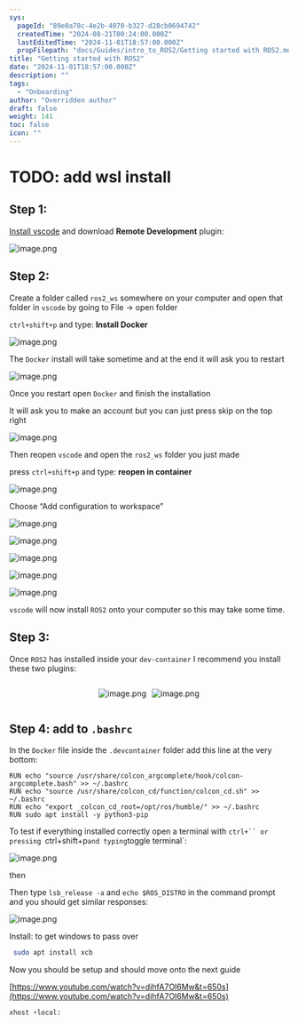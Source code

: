 ```yaml
---
sys:
  pageId: "89e0a78c-4e2b-4070-b327-d28cb0694742"
  createdTime: "2024-08-21T00:24:00.000Z"
  lastEditedTime: "2024-11-01T18:57:00.000Z"
  propFilepath: "docs/Guides/intro_to_ROS2/Getting started with ROS2.md"
title: "Getting started with ROS2"
date: "2024-11-01T18:57:00.000Z"
description: ""
tags:
  - "Onboarding"
author: "Overridden author"
draft: false
weight: 141
toc: false
icon: ""
---
```


# TODO: add wsl install

## Step 1:

[Install vscode](https://code.visualstudio.com/download) and download **Remote Development** plugin:

![image.png](https://prod-files-secure.s3.us-west-2.amazonaws.com/d518164a-d88e-44d1-a4ee-3adb3bd8bce0/efb52993-1881-4a40-b95e-6f020334f022/image.png?X-Amz-Algorithm=AWS4-HMAC-SHA256&X-Amz-Content-Sha256=UNSIGNED-PAYLOAD&X-Amz-Credential=ASIAZI2LB466XCQFZORV%2F20250218%2Fus-west-2%2Fs3%2Faws4_request&X-Amz-Date=20250218T090821Z&X-Amz-Expires=3600&X-Amz-Security-Token=IQoJb3JpZ2luX2VjEGAaCXVzLXdlc3QtMiJHMEUCIQCf3JNl%2BS1U46S00yxYJU88KmSrqLkS4AxYZMetF4K42QIgMaMBm9M1ZkmNANfRcQGCwxCXNHl%2BSwowxXS6ANugQj4qiAQIif%2F%2F%2F%2F%2F%2F%2F%2F%2F%2FARAAGgw2Mzc0MjMxODM4MDUiDBxlQ14tHTZeFyCvJCrcA%2FgJ2pgQSV1pW66WyWhyfrYD%2FHNValVGI87kKUjgdzO5w%2FUp9pVbqsofDudOef4ocixZvDKX6ntg4%2FMXRamxtKKyYrxpjbC8XdlNPOXvwLpwYZGqNcQV%2B5a0U%2FRLiSgFI9yzU3LGikBnKvtGFEI3EEMAr5w69RI3UU3k1d0bWsPPyae1D4i60AHaOODycl4ZGpmYGPx62vjyaKBzPli8hbYgtjGgPE7ZmXRMPn9FOOWldgmM5NubssWCqYrsAViVt8PbtOW7p9lyuqd6LyLGVFG6KKY%2FZYKrNxcG16EXEX%2BCDcSx%2BRZVf9NRl7WKitOd471Z2mgAIAER%2Bil%2BaRcN2%2FkQ%2FxnTihAARkDbklgAzcu9MaeUEy%2BbU65LBhriZONSR%2FUltEHbZl6Sm%2F7kjCerFKfDrfhUyzxlEi%2BJjv%2FJ1xYvCIgaYeWQvPHpxdrf6UI7%2FRWOwirORUf%2BlfFCtMadqQQSEupYZNcvq%2FL%2F37zAjCOEmIEf%2FsuDPUy8QmT2PS3qeshUwwJA91yf9GBr8w%2BFwWvwjvdQsy24RE7L0gGi1s8cSonHeOvM5CbER4GzXiox2IcL1xat4iLVnb%2B4%2BojyZlKf1NHPyu39LAxGRs3IKFjNbf1cdzJluzgZeRv2ML%2F%2B0L0GOqUB4sCpwdKZanra%2BncLCqKjPMi1rGsdGK6%2FZhk8%2FW5olEltJdS9l%2FlJkW7NKp3mGoMvJEuGPaiMrUIyVbUaRfV9CzTuShaIFHgdpYjLtRHtVvghmy1CB3za1BOub%2FyV%2Bk0l7a6GWMLr9iWayXbRJbb6LgKBariO3C6ODV6eOBsmCzlNIMJhdf1AmZBdYKbt5%2BhBJVJ0nE%2FFGsuvoE8q4L82DSncQ1jo&X-Amz-Signature=a060877b0e2d2132425e9faedb87551f929a4ecafd62cb0618c309e526c0c827&X-Amz-SignedHeaders=host&x-id=GetObject)

## Step 2:

Create a folder called `ros2_ws` somewhere on your computer and open that folder in `vscode` by going to File → open folder 

`ctrl+shift+p` and type: **Install Docker**

![image.png](https://prod-files-secure.s3.us-west-2.amazonaws.com/d518164a-d88e-44d1-a4ee-3adb3bd8bce0/2269dc0e-1cd5-47ff-bceb-c04ad9b2eab0/image.png?X-Amz-Algorithm=AWS4-HMAC-SHA256&X-Amz-Content-Sha256=UNSIGNED-PAYLOAD&X-Amz-Credential=ASIAZI2LB466XCQFZORV%2F20250218%2Fus-west-2%2Fs3%2Faws4_request&X-Amz-Date=20250218T090821Z&X-Amz-Expires=3600&X-Amz-Security-Token=IQoJb3JpZ2luX2VjEGAaCXVzLXdlc3QtMiJHMEUCIQCf3JNl%2BS1U46S00yxYJU88KmSrqLkS4AxYZMetF4K42QIgMaMBm9M1ZkmNANfRcQGCwxCXNHl%2BSwowxXS6ANugQj4qiAQIif%2F%2F%2F%2F%2F%2F%2F%2F%2F%2FARAAGgw2Mzc0MjMxODM4MDUiDBxlQ14tHTZeFyCvJCrcA%2FgJ2pgQSV1pW66WyWhyfrYD%2FHNValVGI87kKUjgdzO5w%2FUp9pVbqsofDudOef4ocixZvDKX6ntg4%2FMXRamxtKKyYrxpjbC8XdlNPOXvwLpwYZGqNcQV%2B5a0U%2FRLiSgFI9yzU3LGikBnKvtGFEI3EEMAr5w69RI3UU3k1d0bWsPPyae1D4i60AHaOODycl4ZGpmYGPx62vjyaKBzPli8hbYgtjGgPE7ZmXRMPn9FOOWldgmM5NubssWCqYrsAViVt8PbtOW7p9lyuqd6LyLGVFG6KKY%2FZYKrNxcG16EXEX%2BCDcSx%2BRZVf9NRl7WKitOd471Z2mgAIAER%2Bil%2BaRcN2%2FkQ%2FxnTihAARkDbklgAzcu9MaeUEy%2BbU65LBhriZONSR%2FUltEHbZl6Sm%2F7kjCerFKfDrfhUyzxlEi%2BJjv%2FJ1xYvCIgaYeWQvPHpxdrf6UI7%2FRWOwirORUf%2BlfFCtMadqQQSEupYZNcvq%2FL%2F37zAjCOEmIEf%2FsuDPUy8QmT2PS3qeshUwwJA91yf9GBr8w%2BFwWvwjvdQsy24RE7L0gGi1s8cSonHeOvM5CbER4GzXiox2IcL1xat4iLVnb%2B4%2BojyZlKf1NHPyu39LAxGRs3IKFjNbf1cdzJluzgZeRv2ML%2F%2B0L0GOqUB4sCpwdKZanra%2BncLCqKjPMi1rGsdGK6%2FZhk8%2FW5olEltJdS9l%2FlJkW7NKp3mGoMvJEuGPaiMrUIyVbUaRfV9CzTuShaIFHgdpYjLtRHtVvghmy1CB3za1BOub%2FyV%2Bk0l7a6GWMLr9iWayXbRJbb6LgKBariO3C6ODV6eOBsmCzlNIMJhdf1AmZBdYKbt5%2BhBJVJ0nE%2FFGsuvoE8q4L82DSncQ1jo&X-Amz-Signature=de1529d8f97cef2269e788d503bf03af8a0ead268e84d518fa06836e5836059e&X-Amz-SignedHeaders=host&x-id=GetObject)

The `Docker` install will take sometime and at the end it will ask you to restart

![image.png](https://prod-files-secure.s3.us-west-2.amazonaws.com/d518164a-d88e-44d1-a4ee-3adb3bd8bce0/ed233f78-be33-4b1f-b89c-9c346c0e961e/image.png?X-Amz-Algorithm=AWS4-HMAC-SHA256&X-Amz-Content-Sha256=UNSIGNED-PAYLOAD&X-Amz-Credential=ASIAZI2LB466XCQFZORV%2F20250218%2Fus-west-2%2Fs3%2Faws4_request&X-Amz-Date=20250218T090821Z&X-Amz-Expires=3600&X-Amz-Security-Token=IQoJb3JpZ2luX2VjEGAaCXVzLXdlc3QtMiJHMEUCIQCf3JNl%2BS1U46S00yxYJU88KmSrqLkS4AxYZMetF4K42QIgMaMBm9M1ZkmNANfRcQGCwxCXNHl%2BSwowxXS6ANugQj4qiAQIif%2F%2F%2F%2F%2F%2F%2F%2F%2F%2FARAAGgw2Mzc0MjMxODM4MDUiDBxlQ14tHTZeFyCvJCrcA%2FgJ2pgQSV1pW66WyWhyfrYD%2FHNValVGI87kKUjgdzO5w%2FUp9pVbqsofDudOef4ocixZvDKX6ntg4%2FMXRamxtKKyYrxpjbC8XdlNPOXvwLpwYZGqNcQV%2B5a0U%2FRLiSgFI9yzU3LGikBnKvtGFEI3EEMAr5w69RI3UU3k1d0bWsPPyae1D4i60AHaOODycl4ZGpmYGPx62vjyaKBzPli8hbYgtjGgPE7ZmXRMPn9FOOWldgmM5NubssWCqYrsAViVt8PbtOW7p9lyuqd6LyLGVFG6KKY%2FZYKrNxcG16EXEX%2BCDcSx%2BRZVf9NRl7WKitOd471Z2mgAIAER%2Bil%2BaRcN2%2FkQ%2FxnTihAARkDbklgAzcu9MaeUEy%2BbU65LBhriZONSR%2FUltEHbZl6Sm%2F7kjCerFKfDrfhUyzxlEi%2BJjv%2FJ1xYvCIgaYeWQvPHpxdrf6UI7%2FRWOwirORUf%2BlfFCtMadqQQSEupYZNcvq%2FL%2F37zAjCOEmIEf%2FsuDPUy8QmT2PS3qeshUwwJA91yf9GBr8w%2BFwWvwjvdQsy24RE7L0gGi1s8cSonHeOvM5CbER4GzXiox2IcL1xat4iLVnb%2B4%2BojyZlKf1NHPyu39LAxGRs3IKFjNbf1cdzJluzgZeRv2ML%2F%2B0L0GOqUB4sCpwdKZanra%2BncLCqKjPMi1rGsdGK6%2FZhk8%2FW5olEltJdS9l%2FlJkW7NKp3mGoMvJEuGPaiMrUIyVbUaRfV9CzTuShaIFHgdpYjLtRHtVvghmy1CB3za1BOub%2FyV%2Bk0l7a6GWMLr9iWayXbRJbb6LgKBariO3C6ODV6eOBsmCzlNIMJhdf1AmZBdYKbt5%2BhBJVJ0nE%2FFGsuvoE8q4L82DSncQ1jo&X-Amz-Signature=b7adb60c8c3759b63a7016a63d1eac4d26994487ad5ec6b0c6b2258c7d7d0d4c&X-Amz-SignedHeaders=host&x-id=GetObject)

Once you restart open `Docker` and finish the installation

It will ask you to make an account but you can just press skip on the top right

![image.png](https://prod-files-secure.s3.us-west-2.amazonaws.com/d518164a-d88e-44d1-a4ee-3adb3bd8bce0/21010ad9-1659-4fd9-9f59-9932a09b2a3d/image.png?X-Amz-Algorithm=AWS4-HMAC-SHA256&X-Amz-Content-Sha256=UNSIGNED-PAYLOAD&X-Amz-Credential=ASIAZI2LB466XCQFZORV%2F20250218%2Fus-west-2%2Fs3%2Faws4_request&X-Amz-Date=20250218T090821Z&X-Amz-Expires=3600&X-Amz-Security-Token=IQoJb3JpZ2luX2VjEGAaCXVzLXdlc3QtMiJHMEUCIQCf3JNl%2BS1U46S00yxYJU88KmSrqLkS4AxYZMetF4K42QIgMaMBm9M1ZkmNANfRcQGCwxCXNHl%2BSwowxXS6ANugQj4qiAQIif%2F%2F%2F%2F%2F%2F%2F%2F%2F%2FARAAGgw2Mzc0MjMxODM4MDUiDBxlQ14tHTZeFyCvJCrcA%2FgJ2pgQSV1pW66WyWhyfrYD%2FHNValVGI87kKUjgdzO5w%2FUp9pVbqsofDudOef4ocixZvDKX6ntg4%2FMXRamxtKKyYrxpjbC8XdlNPOXvwLpwYZGqNcQV%2B5a0U%2FRLiSgFI9yzU3LGikBnKvtGFEI3EEMAr5w69RI3UU3k1d0bWsPPyae1D4i60AHaOODycl4ZGpmYGPx62vjyaKBzPli8hbYgtjGgPE7ZmXRMPn9FOOWldgmM5NubssWCqYrsAViVt8PbtOW7p9lyuqd6LyLGVFG6KKY%2FZYKrNxcG16EXEX%2BCDcSx%2BRZVf9NRl7WKitOd471Z2mgAIAER%2Bil%2BaRcN2%2FkQ%2FxnTihAARkDbklgAzcu9MaeUEy%2BbU65LBhriZONSR%2FUltEHbZl6Sm%2F7kjCerFKfDrfhUyzxlEi%2BJjv%2FJ1xYvCIgaYeWQvPHpxdrf6UI7%2FRWOwirORUf%2BlfFCtMadqQQSEupYZNcvq%2FL%2F37zAjCOEmIEf%2FsuDPUy8QmT2PS3qeshUwwJA91yf9GBr8w%2BFwWvwjvdQsy24RE7L0gGi1s8cSonHeOvM5CbER4GzXiox2IcL1xat4iLVnb%2B4%2BojyZlKf1NHPyu39LAxGRs3IKFjNbf1cdzJluzgZeRv2ML%2F%2B0L0GOqUB4sCpwdKZanra%2BncLCqKjPMi1rGsdGK6%2FZhk8%2FW5olEltJdS9l%2FlJkW7NKp3mGoMvJEuGPaiMrUIyVbUaRfV9CzTuShaIFHgdpYjLtRHtVvghmy1CB3za1BOub%2FyV%2Bk0l7a6GWMLr9iWayXbRJbb6LgKBariO3C6ODV6eOBsmCzlNIMJhdf1AmZBdYKbt5%2BhBJVJ0nE%2FFGsuvoE8q4L82DSncQ1jo&X-Amz-Signature=c8520d7f3e3cfec214c748ac230ab4e2828adfd3d0f1a5eb55cdda7c03a48532&X-Amz-SignedHeaders=host&x-id=GetObject)

Then reopen `vscode` and open the `ros2_ws` folder you just made

press `ctrl+shift+p` and type: **reopen in container**

![image.png](https://prod-files-secure.s3.us-west-2.amazonaws.com/d518164a-d88e-44d1-a4ee-3adb3bd8bce0/4e93b8c2-41ad-488c-8095-c74205196118/image.png?X-Amz-Algorithm=AWS4-HMAC-SHA256&X-Amz-Content-Sha256=UNSIGNED-PAYLOAD&X-Amz-Credential=ASIAZI2LB466XCQFZORV%2F20250218%2Fus-west-2%2Fs3%2Faws4_request&X-Amz-Date=20250218T090821Z&X-Amz-Expires=3600&X-Amz-Security-Token=IQoJb3JpZ2luX2VjEGAaCXVzLXdlc3QtMiJHMEUCIQCf3JNl%2BS1U46S00yxYJU88KmSrqLkS4AxYZMetF4K42QIgMaMBm9M1ZkmNANfRcQGCwxCXNHl%2BSwowxXS6ANugQj4qiAQIif%2F%2F%2F%2F%2F%2F%2F%2F%2F%2FARAAGgw2Mzc0MjMxODM4MDUiDBxlQ14tHTZeFyCvJCrcA%2FgJ2pgQSV1pW66WyWhyfrYD%2FHNValVGI87kKUjgdzO5w%2FUp9pVbqsofDudOef4ocixZvDKX6ntg4%2FMXRamxtKKyYrxpjbC8XdlNPOXvwLpwYZGqNcQV%2B5a0U%2FRLiSgFI9yzU3LGikBnKvtGFEI3EEMAr5w69RI3UU3k1d0bWsPPyae1D4i60AHaOODycl4ZGpmYGPx62vjyaKBzPli8hbYgtjGgPE7ZmXRMPn9FOOWldgmM5NubssWCqYrsAViVt8PbtOW7p9lyuqd6LyLGVFG6KKY%2FZYKrNxcG16EXEX%2BCDcSx%2BRZVf9NRl7WKitOd471Z2mgAIAER%2Bil%2BaRcN2%2FkQ%2FxnTihAARkDbklgAzcu9MaeUEy%2BbU65LBhriZONSR%2FUltEHbZl6Sm%2F7kjCerFKfDrfhUyzxlEi%2BJjv%2FJ1xYvCIgaYeWQvPHpxdrf6UI7%2FRWOwirORUf%2BlfFCtMadqQQSEupYZNcvq%2FL%2F37zAjCOEmIEf%2FsuDPUy8QmT2PS3qeshUwwJA91yf9GBr8w%2BFwWvwjvdQsy24RE7L0gGi1s8cSonHeOvM5CbER4GzXiox2IcL1xat4iLVnb%2B4%2BojyZlKf1NHPyu39LAxGRs3IKFjNbf1cdzJluzgZeRv2ML%2F%2B0L0GOqUB4sCpwdKZanra%2BncLCqKjPMi1rGsdGK6%2FZhk8%2FW5olEltJdS9l%2FlJkW7NKp3mGoMvJEuGPaiMrUIyVbUaRfV9CzTuShaIFHgdpYjLtRHtVvghmy1CB3za1BOub%2FyV%2Bk0l7a6GWMLr9iWayXbRJbb6LgKBariO3C6ODV6eOBsmCzlNIMJhdf1AmZBdYKbt5%2BhBJVJ0nE%2FFGsuvoE8q4L82DSncQ1jo&X-Amz-Signature=5b8cb944f16051c75e48813bcfb45ec1796741c0e5482571ac4b10e6add74042&X-Amz-SignedHeaders=host&x-id=GetObject)

Choose “Add configuration to workspace”

![image.png](https://prod-files-secure.s3.us-west-2.amazonaws.com/d518164a-d88e-44d1-a4ee-3adb3bd8bce0/9560b282-5060-4989-ba37-97e7b2c22476/image.png?X-Amz-Algorithm=AWS4-HMAC-SHA256&X-Amz-Content-Sha256=UNSIGNED-PAYLOAD&X-Amz-Credential=ASIAZI2LB466XCQFZORV%2F20250218%2Fus-west-2%2Fs3%2Faws4_request&X-Amz-Date=20250218T090821Z&X-Amz-Expires=3600&X-Amz-Security-Token=IQoJb3JpZ2luX2VjEGAaCXVzLXdlc3QtMiJHMEUCIQCf3JNl%2BS1U46S00yxYJU88KmSrqLkS4AxYZMetF4K42QIgMaMBm9M1ZkmNANfRcQGCwxCXNHl%2BSwowxXS6ANugQj4qiAQIif%2F%2F%2F%2F%2F%2F%2F%2F%2F%2FARAAGgw2Mzc0MjMxODM4MDUiDBxlQ14tHTZeFyCvJCrcA%2FgJ2pgQSV1pW66WyWhyfrYD%2FHNValVGI87kKUjgdzO5w%2FUp9pVbqsofDudOef4ocixZvDKX6ntg4%2FMXRamxtKKyYrxpjbC8XdlNPOXvwLpwYZGqNcQV%2B5a0U%2FRLiSgFI9yzU3LGikBnKvtGFEI3EEMAr5w69RI3UU3k1d0bWsPPyae1D4i60AHaOODycl4ZGpmYGPx62vjyaKBzPli8hbYgtjGgPE7ZmXRMPn9FOOWldgmM5NubssWCqYrsAViVt8PbtOW7p9lyuqd6LyLGVFG6KKY%2FZYKrNxcG16EXEX%2BCDcSx%2BRZVf9NRl7WKitOd471Z2mgAIAER%2Bil%2BaRcN2%2FkQ%2FxnTihAARkDbklgAzcu9MaeUEy%2BbU65LBhriZONSR%2FUltEHbZl6Sm%2F7kjCerFKfDrfhUyzxlEi%2BJjv%2FJ1xYvCIgaYeWQvPHpxdrf6UI7%2FRWOwirORUf%2BlfFCtMadqQQSEupYZNcvq%2FL%2F37zAjCOEmIEf%2FsuDPUy8QmT2PS3qeshUwwJA91yf9GBr8w%2BFwWvwjvdQsy24RE7L0gGi1s8cSonHeOvM5CbER4GzXiox2IcL1xat4iLVnb%2B4%2BojyZlKf1NHPyu39LAxGRs3IKFjNbf1cdzJluzgZeRv2ML%2F%2B0L0GOqUB4sCpwdKZanra%2BncLCqKjPMi1rGsdGK6%2FZhk8%2FW5olEltJdS9l%2FlJkW7NKp3mGoMvJEuGPaiMrUIyVbUaRfV9CzTuShaIFHgdpYjLtRHtVvghmy1CB3za1BOub%2FyV%2Bk0l7a6GWMLr9iWayXbRJbb6LgKBariO3C6ODV6eOBsmCzlNIMJhdf1AmZBdYKbt5%2BhBJVJ0nE%2FFGsuvoE8q4L82DSncQ1jo&X-Amz-Signature=787ad3e29feeabf245e60dfb34a3949c056b74de7f3cb66ed035ec38a4654e04&X-Amz-SignedHeaders=host&x-id=GetObject)

![image.png](https://prod-files-secure.s3.us-west-2.amazonaws.com/d518164a-d88e-44d1-a4ee-3adb3bd8bce0/2ee63f81-886b-48e8-a553-dc6e5eac99e4/image.png?X-Amz-Algorithm=AWS4-HMAC-SHA256&X-Amz-Content-Sha256=UNSIGNED-PAYLOAD&X-Amz-Credential=ASIAZI2LB466XCQFZORV%2F20250218%2Fus-west-2%2Fs3%2Faws4_request&X-Amz-Date=20250218T090821Z&X-Amz-Expires=3600&X-Amz-Security-Token=IQoJb3JpZ2luX2VjEGAaCXVzLXdlc3QtMiJHMEUCIQCf3JNl%2BS1U46S00yxYJU88KmSrqLkS4AxYZMetF4K42QIgMaMBm9M1ZkmNANfRcQGCwxCXNHl%2BSwowxXS6ANugQj4qiAQIif%2F%2F%2F%2F%2F%2F%2F%2F%2F%2FARAAGgw2Mzc0MjMxODM4MDUiDBxlQ14tHTZeFyCvJCrcA%2FgJ2pgQSV1pW66WyWhyfrYD%2FHNValVGI87kKUjgdzO5w%2FUp9pVbqsofDudOef4ocixZvDKX6ntg4%2FMXRamxtKKyYrxpjbC8XdlNPOXvwLpwYZGqNcQV%2B5a0U%2FRLiSgFI9yzU3LGikBnKvtGFEI3EEMAr5w69RI3UU3k1d0bWsPPyae1D4i60AHaOODycl4ZGpmYGPx62vjyaKBzPli8hbYgtjGgPE7ZmXRMPn9FOOWldgmM5NubssWCqYrsAViVt8PbtOW7p9lyuqd6LyLGVFG6KKY%2FZYKrNxcG16EXEX%2BCDcSx%2BRZVf9NRl7WKitOd471Z2mgAIAER%2Bil%2BaRcN2%2FkQ%2FxnTihAARkDbklgAzcu9MaeUEy%2BbU65LBhriZONSR%2FUltEHbZl6Sm%2F7kjCerFKfDrfhUyzxlEi%2BJjv%2FJ1xYvCIgaYeWQvPHpxdrf6UI7%2FRWOwirORUf%2BlfFCtMadqQQSEupYZNcvq%2FL%2F37zAjCOEmIEf%2FsuDPUy8QmT2PS3qeshUwwJA91yf9GBr8w%2BFwWvwjvdQsy24RE7L0gGi1s8cSonHeOvM5CbER4GzXiox2IcL1xat4iLVnb%2B4%2BojyZlKf1NHPyu39LAxGRs3IKFjNbf1cdzJluzgZeRv2ML%2F%2B0L0GOqUB4sCpwdKZanra%2BncLCqKjPMi1rGsdGK6%2FZhk8%2FW5olEltJdS9l%2FlJkW7NKp3mGoMvJEuGPaiMrUIyVbUaRfV9CzTuShaIFHgdpYjLtRHtVvghmy1CB3za1BOub%2FyV%2Bk0l7a6GWMLr9iWayXbRJbb6LgKBariO3C6ODV6eOBsmCzlNIMJhdf1AmZBdYKbt5%2BhBJVJ0nE%2FFGsuvoE8q4L82DSncQ1jo&X-Amz-Signature=aba547ec5af31f9bbc2518bd0b8df0a1f31eea485a07fc1463936479c1ff9929&X-Amz-SignedHeaders=host&x-id=GetObject)

![image.png](https://prod-files-secure.s3.us-west-2.amazonaws.com/d518164a-d88e-44d1-a4ee-3adb3bd8bce0/ae1580b2-b048-407e-aed9-b584224a7a04/image.png?X-Amz-Algorithm=AWS4-HMAC-SHA256&X-Amz-Content-Sha256=UNSIGNED-PAYLOAD&X-Amz-Credential=ASIAZI2LB466XCQFZORV%2F20250218%2Fus-west-2%2Fs3%2Faws4_request&X-Amz-Date=20250218T090821Z&X-Amz-Expires=3600&X-Amz-Security-Token=IQoJb3JpZ2luX2VjEGAaCXVzLXdlc3QtMiJHMEUCIQCf3JNl%2BS1U46S00yxYJU88KmSrqLkS4AxYZMetF4K42QIgMaMBm9M1ZkmNANfRcQGCwxCXNHl%2BSwowxXS6ANugQj4qiAQIif%2F%2F%2F%2F%2F%2F%2F%2F%2F%2FARAAGgw2Mzc0MjMxODM4MDUiDBxlQ14tHTZeFyCvJCrcA%2FgJ2pgQSV1pW66WyWhyfrYD%2FHNValVGI87kKUjgdzO5w%2FUp9pVbqsofDudOef4ocixZvDKX6ntg4%2FMXRamxtKKyYrxpjbC8XdlNPOXvwLpwYZGqNcQV%2B5a0U%2FRLiSgFI9yzU3LGikBnKvtGFEI3EEMAr5w69RI3UU3k1d0bWsPPyae1D4i60AHaOODycl4ZGpmYGPx62vjyaKBzPli8hbYgtjGgPE7ZmXRMPn9FOOWldgmM5NubssWCqYrsAViVt8PbtOW7p9lyuqd6LyLGVFG6KKY%2FZYKrNxcG16EXEX%2BCDcSx%2BRZVf9NRl7WKitOd471Z2mgAIAER%2Bil%2BaRcN2%2FkQ%2FxnTihAARkDbklgAzcu9MaeUEy%2BbU65LBhriZONSR%2FUltEHbZl6Sm%2F7kjCerFKfDrfhUyzxlEi%2BJjv%2FJ1xYvCIgaYeWQvPHpxdrf6UI7%2FRWOwirORUf%2BlfFCtMadqQQSEupYZNcvq%2FL%2F37zAjCOEmIEf%2FsuDPUy8QmT2PS3qeshUwwJA91yf9GBr8w%2BFwWvwjvdQsy24RE7L0gGi1s8cSonHeOvM5CbER4GzXiox2IcL1xat4iLVnb%2B4%2BojyZlKf1NHPyu39LAxGRs3IKFjNbf1cdzJluzgZeRv2ML%2F%2B0L0GOqUB4sCpwdKZanra%2BncLCqKjPMi1rGsdGK6%2FZhk8%2FW5olEltJdS9l%2FlJkW7NKp3mGoMvJEuGPaiMrUIyVbUaRfV9CzTuShaIFHgdpYjLtRHtVvghmy1CB3za1BOub%2FyV%2Bk0l7a6GWMLr9iWayXbRJbb6LgKBariO3C6ODV6eOBsmCzlNIMJhdf1AmZBdYKbt5%2BhBJVJ0nE%2FFGsuvoE8q4L82DSncQ1jo&X-Amz-Signature=6e92a0e4ba4173ccd411da60c8ebb98a8d13fe6cc7d0743933b5d900a1c2e7fc&X-Amz-SignedHeaders=host&x-id=GetObject)

![image.png](https://prod-files-secure.s3.us-west-2.amazonaws.com/d518164a-d88e-44d1-a4ee-3adb3bd8bce0/53255b28-f75e-430f-b9e3-c0ac8577e42b/image.png?X-Amz-Algorithm=AWS4-HMAC-SHA256&X-Amz-Content-Sha256=UNSIGNED-PAYLOAD&X-Amz-Credential=ASIAZI2LB466XCQFZORV%2F20250218%2Fus-west-2%2Fs3%2Faws4_request&X-Amz-Date=20250218T090821Z&X-Amz-Expires=3600&X-Amz-Security-Token=IQoJb3JpZ2luX2VjEGAaCXVzLXdlc3QtMiJHMEUCIQCf3JNl%2BS1U46S00yxYJU88KmSrqLkS4AxYZMetF4K42QIgMaMBm9M1ZkmNANfRcQGCwxCXNHl%2BSwowxXS6ANugQj4qiAQIif%2F%2F%2F%2F%2F%2F%2F%2F%2F%2FARAAGgw2Mzc0MjMxODM4MDUiDBxlQ14tHTZeFyCvJCrcA%2FgJ2pgQSV1pW66WyWhyfrYD%2FHNValVGI87kKUjgdzO5w%2FUp9pVbqsofDudOef4ocixZvDKX6ntg4%2FMXRamxtKKyYrxpjbC8XdlNPOXvwLpwYZGqNcQV%2B5a0U%2FRLiSgFI9yzU3LGikBnKvtGFEI3EEMAr5w69RI3UU3k1d0bWsPPyae1D4i60AHaOODycl4ZGpmYGPx62vjyaKBzPli8hbYgtjGgPE7ZmXRMPn9FOOWldgmM5NubssWCqYrsAViVt8PbtOW7p9lyuqd6LyLGVFG6KKY%2FZYKrNxcG16EXEX%2BCDcSx%2BRZVf9NRl7WKitOd471Z2mgAIAER%2Bil%2BaRcN2%2FkQ%2FxnTihAARkDbklgAzcu9MaeUEy%2BbU65LBhriZONSR%2FUltEHbZl6Sm%2F7kjCerFKfDrfhUyzxlEi%2BJjv%2FJ1xYvCIgaYeWQvPHpxdrf6UI7%2FRWOwirORUf%2BlfFCtMadqQQSEupYZNcvq%2FL%2F37zAjCOEmIEf%2FsuDPUy8QmT2PS3qeshUwwJA91yf9GBr8w%2BFwWvwjvdQsy24RE7L0gGi1s8cSonHeOvM5CbER4GzXiox2IcL1xat4iLVnb%2B4%2BojyZlKf1NHPyu39LAxGRs3IKFjNbf1cdzJluzgZeRv2ML%2F%2B0L0GOqUB4sCpwdKZanra%2BncLCqKjPMi1rGsdGK6%2FZhk8%2FW5olEltJdS9l%2FlJkW7NKp3mGoMvJEuGPaiMrUIyVbUaRfV9CzTuShaIFHgdpYjLtRHtVvghmy1CB3za1BOub%2FyV%2Bk0l7a6GWMLr9iWayXbRJbb6LgKBariO3C6ODV6eOBsmCzlNIMJhdf1AmZBdYKbt5%2BhBJVJ0nE%2FFGsuvoE8q4L82DSncQ1jo&X-Amz-Signature=db9d730f0d266765759962db06c5e438162e90f0a405330ec81ca4acce9e3c04&X-Amz-SignedHeaders=host&x-id=GetObject)

![image.png](https://prod-files-secure.s3.us-west-2.amazonaws.com/d518164a-d88e-44d1-a4ee-3adb3bd8bce0/7c562767-5af9-4ffb-97d1-327bcdf4ee00/image.png?X-Amz-Algorithm=AWS4-HMAC-SHA256&X-Amz-Content-Sha256=UNSIGNED-PAYLOAD&X-Amz-Credential=ASIAZI2LB466XCQFZORV%2F20250218%2Fus-west-2%2Fs3%2Faws4_request&X-Amz-Date=20250218T090821Z&X-Amz-Expires=3600&X-Amz-Security-Token=IQoJb3JpZ2luX2VjEGAaCXVzLXdlc3QtMiJHMEUCIQCf3JNl%2BS1U46S00yxYJU88KmSrqLkS4AxYZMetF4K42QIgMaMBm9M1ZkmNANfRcQGCwxCXNHl%2BSwowxXS6ANugQj4qiAQIif%2F%2F%2F%2F%2F%2F%2F%2F%2F%2FARAAGgw2Mzc0MjMxODM4MDUiDBxlQ14tHTZeFyCvJCrcA%2FgJ2pgQSV1pW66WyWhyfrYD%2FHNValVGI87kKUjgdzO5w%2FUp9pVbqsofDudOef4ocixZvDKX6ntg4%2FMXRamxtKKyYrxpjbC8XdlNPOXvwLpwYZGqNcQV%2B5a0U%2FRLiSgFI9yzU3LGikBnKvtGFEI3EEMAr5w69RI3UU3k1d0bWsPPyae1D4i60AHaOODycl4ZGpmYGPx62vjyaKBzPli8hbYgtjGgPE7ZmXRMPn9FOOWldgmM5NubssWCqYrsAViVt8PbtOW7p9lyuqd6LyLGVFG6KKY%2FZYKrNxcG16EXEX%2BCDcSx%2BRZVf9NRl7WKitOd471Z2mgAIAER%2Bil%2BaRcN2%2FkQ%2FxnTihAARkDbklgAzcu9MaeUEy%2BbU65LBhriZONSR%2FUltEHbZl6Sm%2F7kjCerFKfDrfhUyzxlEi%2BJjv%2FJ1xYvCIgaYeWQvPHpxdrf6UI7%2FRWOwirORUf%2BlfFCtMadqQQSEupYZNcvq%2FL%2F37zAjCOEmIEf%2FsuDPUy8QmT2PS3qeshUwwJA91yf9GBr8w%2BFwWvwjvdQsy24RE7L0gGi1s8cSonHeOvM5CbER4GzXiox2IcL1xat4iLVnb%2B4%2BojyZlKf1NHPyu39LAxGRs3IKFjNbf1cdzJluzgZeRv2ML%2F%2B0L0GOqUB4sCpwdKZanra%2BncLCqKjPMi1rGsdGK6%2FZhk8%2FW5olEltJdS9l%2FlJkW7NKp3mGoMvJEuGPaiMrUIyVbUaRfV9CzTuShaIFHgdpYjLtRHtVvghmy1CB3za1BOub%2FyV%2Bk0l7a6GWMLr9iWayXbRJbb6LgKBariO3C6ODV6eOBsmCzlNIMJhdf1AmZBdYKbt5%2BhBJVJ0nE%2FFGsuvoE8q4L82DSncQ1jo&X-Amz-Signature=4cfbb7560237d3244bfcba320490ba4d28ddac3e98e4df62bdfcabf2754ef7a4&X-Amz-SignedHeaders=host&x-id=GetObject)

`vscode` will now install `ROS2` onto your computer so this may take some time.

## Step 3:

Once `ROS2` has installed inside your `dev-container` I recommend you install these two plugins:

<div style="display: flex;flex-direction: row; column-gap:10px; max-width: 630px;justify-content: center;">
<div>

![image.png](https://prod-files-secure.s3.us-west-2.amazonaws.com/d518164a-d88e-44d1-a4ee-3adb3bd8bce0/3fc3d550-5a54-4ba1-ba6b-faa01cdb7369/image.png?X-Amz-Algorithm=AWS4-HMAC-SHA256&X-Amz-Content-Sha256=UNSIGNED-PAYLOAD&X-Amz-Credential=ASIAZI2LB466WS7ZMWUG%2F20250218%2Fus-west-2%2Fs3%2Faws4_request&X-Amz-Date=20250218T090822Z&X-Amz-Expires=3600&X-Amz-Security-Token=IQoJb3JpZ2luX2VjEGAaCXVzLXdlc3QtMiJHMEUCIAOpHNbKk7OpHJX3iYb6UrvzrHFrCb6z1gRA%2BYzpLzIPAiEApK2YqEArFAEiieL0PH3Yj8LXUiOOvYmB4pxKF%2Bw2JJAqiAQIif%2F%2F%2F%2F%2F%2F%2F%2F%2F%2FARAAGgw2Mzc0MjMxODM4MDUiDHFaW%2B0ngFFoASWUoircA8AkK0Ecv5ybV3y36iivNLtoXnAXTTt4AKiZLdHs32iHNIpg2TG%2FOSQNqoxuRv4JS0ztcagrkqSYQkoxyh1F7eBC8NgvH%2BFNBQKDRN7Vlz7wJFOZ%2B4rhl%2B66KVoZIMCtgAnmPtS2K9GoX3zsWyCUJD7w3exRNmWXFdnIIWydqfv5tcrE2Vij4VD%2Bdo%2FK6Sv4%2BzuDdurPpTr0NlHgSHCByyCF5Kst6IrDn3BqTW9eDsFLdHooMB%2FeO%2BJYc2fNY66rMBBdDNucgpo8wAcmCcc2Jo9MyUZl%2BUwZs1ugSv3Tz3t6uud%2B96po3haAiLhgxxCsmWCns%2B4pz1Kg7iKl1Wu98DDzlZ5kWdm8%2BWFLc6W1ZhcQWlHtQZT0hbrTpIhVOX5h6zyaEkokL45prP3l9xgaMWXxE17dNlywLs%2FAXePM1WejSeH%2FmZqFoXrCUD9V%2Byu2OkSuz0UG3jfRFvQh1KvXTpWXg892hFE0yrjAhrZW95%2FRpyIkhGNgyGWKhBb9jIEwFzPUB%2FP8wS3BPc9PpJ8kOPaMyS9hzZkFs4xI8x%2FbF5vSBlaSQNOcY0shtxr%2BEfB0gyqziNNH7X0byeTw6T4eTVOjCeX0GQg4M4bM2GXJkgbW7P1pAkrQwHiLe0NvMJj%2B0L0GOqUB%2Fw%2FFxp3C%2BMuRb9rZHmBGNJsjqvBZEow1LLJHBAoBsuIpzRk8ph%2FAW6EJ4ybqu%2FmbhZYnsmf6iwNJczm9%2Fus%2BFLNtmZsN7GX9YMx7gH1BzbbXp6DJd4Aa%2Fh1tisnhX7J%2BVA%2BxYHAWXWxG7Ifdrf20WFu4EWZNEQM%2FGYoL2VfvTU1LxngKwc1gQrWrto7ZrvJo44r4Ylh%2B88y0%2FXecKB2Bizl8enUx&X-Amz-Signature=20e93494a601016aa0ce3ed4d4641ab301ebf0107b1dc64ee0884a391e39a8dc&X-Amz-SignedHeaders=host&x-id=GetObject)

</div>
<div>

![image.png](https://prod-files-secure.s3.us-west-2.amazonaws.com/d518164a-d88e-44d1-a4ee-3adb3bd8bce0/d994cc66-13c2-4093-a5a3-f84cf4601a82/image.png?X-Amz-Algorithm=AWS4-HMAC-SHA256&X-Amz-Content-Sha256=UNSIGNED-PAYLOAD&X-Amz-Credential=ASIAZI2LB466V5ZC4YWR%2F20250218%2Fus-west-2%2Fs3%2Faws4_request&X-Amz-Date=20250218T090822Z&X-Amz-Expires=3600&X-Amz-Security-Token=IQoJb3JpZ2luX2VjEGAaCXVzLXdlc3QtMiJHMEUCIQDzFh5KZ84Wl%2B8RegmcHdWV9zMStRLNjOiW4brVX%2FhSTgIgYpGLd9bq%2BeOFvZoO6lg0guSaiqAEpGIIbn1CS9tK7%2B8qiAQIif%2F%2F%2F%2F%2F%2F%2F%2F%2F%2FARAAGgw2Mzc0MjMxODM4MDUiDMrNbxbBfwLCf4YAwSrcAxOc6yeHtGfQDVG58YyT%2BUGNB908DvsxQ81a4MppL1iQYFbUEQr4hhq8e9DwkvSCHO02Ixvp5gzTYsCZsgsd2H%2Foy0q%2BfwXGyH99uOOS552t8tXUc5H6se8vXQDDxN7Va6nvNKE%2B2xE5sf2LdG4Os2903av9jxq7C2VTdUTSZABmgzgo9OFbd6Ljnoq%2FU%2B8EIQ%2B%2BBmx8X7xRpehZVQ%2BZyee%2FXMCuDsJX1010rLaPnttYanujtAtIPKKPHfjn5zaLYiAgpr2lwuFhHE6o77A417iD8BOU1wEhfah4Ici%2BaPooQHfrCiHLsT2Spc7B3IEWzvSijJ1Z%2B5zGLAb1joLt3lr%2BKHWP2Smg%2FhLXCdVdGySNCzgoZjn7JJsBnU%2Bf4CTybGenvB%2FHpDFJcUNlRUEkSDIJ5UBbp3Lwdo0rd56wLDjgNqqma6zJqqVCZAEFmTEt59aLNXf92TNe8gCQdBfTMTiTsWfZSJK4Mc%2BF%2F8NUbAc2BUiUAW2IqbRHSWLPqlAsaB%2Fkx8jFmBDGldpTJN9QB5DeWrfcBtTk69aSgPl2mFw2zujmOFNwXyVdRE9YDLruMTHvbkhTyfe9wNHAs72wUkDQRgJ6U1RRLSOond519CJCqHzJwzA%2FlvW6Ih2pMPv%2B0L0GOqUBouolvbdpAJABoDAlZ8Brs6u9pdlf3FwgO9dpAZAOZr5JF1UoVpmuIc5SxKd9Htmeh1S5W8TvcaZruWrLmGEig2sYWkb%2Fh5VmO214bUjgy%2BRM4rIVyvA2kVv%2BgCVr3CrGH2huqEg%2BPc6%2FBg8tswGCcYK%2FFH1jGvus9Fzl8uza%2Br32GzxMYl3rMzEWwr%2FE1psxKSQx9oLClBUW16PdbdD2wvQBHSS3&X-Amz-Signature=afdc3415b9aad75ba2c8beea4fc2b41650df73d21ee0ac88b3deb5c6c523132f&X-Amz-SignedHeaders=host&x-id=GetObject)

</div>
</div>

## Step 4: add to `.bashrc`

In the `Docker` file inside the `.devcontainer` folder add this line at the very bottom: 

```docker
RUN echo "source /usr/share/colcon_argcomplete/hook/colcon-argcomplete.bash" >> ~/.bashrc
RUN echo "source /usr/share/colcon_cd/function/colcon_cd.sh" >> ~/.bashrc
RUN echo "export _colcon_cd_root=/opt/ros/humble/" >> ~/.bashrc
RUN sudo apt install -y python3-pip 
```

To test if everything installed correctly open a terminal with `ctrl+`` or pressing `ctrl+shift+p` and typing `toggle terminal`:

![image.png](https://prod-files-secure.s3.us-west-2.amazonaws.com/d518164a-d88e-44d1-a4ee-3adb3bd8bce0/6a4943d8-b04e-4c02-9a58-775f3384d1a5/image.png?X-Amz-Algorithm=AWS4-HMAC-SHA256&X-Amz-Content-Sha256=UNSIGNED-PAYLOAD&X-Amz-Credential=ASIAZI2LB466XCQFZORV%2F20250218%2Fus-west-2%2Fs3%2Faws4_request&X-Amz-Date=20250218T090821Z&X-Amz-Expires=3600&X-Amz-Security-Token=IQoJb3JpZ2luX2VjEGAaCXVzLXdlc3QtMiJHMEUCIQCf3JNl%2BS1U46S00yxYJU88KmSrqLkS4AxYZMetF4K42QIgMaMBm9M1ZkmNANfRcQGCwxCXNHl%2BSwowxXS6ANugQj4qiAQIif%2F%2F%2F%2F%2F%2F%2F%2F%2F%2FARAAGgw2Mzc0MjMxODM4MDUiDBxlQ14tHTZeFyCvJCrcA%2FgJ2pgQSV1pW66WyWhyfrYD%2FHNValVGI87kKUjgdzO5w%2FUp9pVbqsofDudOef4ocixZvDKX6ntg4%2FMXRamxtKKyYrxpjbC8XdlNPOXvwLpwYZGqNcQV%2B5a0U%2FRLiSgFI9yzU3LGikBnKvtGFEI3EEMAr5w69RI3UU3k1d0bWsPPyae1D4i60AHaOODycl4ZGpmYGPx62vjyaKBzPli8hbYgtjGgPE7ZmXRMPn9FOOWldgmM5NubssWCqYrsAViVt8PbtOW7p9lyuqd6LyLGVFG6KKY%2FZYKrNxcG16EXEX%2BCDcSx%2BRZVf9NRl7WKitOd471Z2mgAIAER%2Bil%2BaRcN2%2FkQ%2FxnTihAARkDbklgAzcu9MaeUEy%2BbU65LBhriZONSR%2FUltEHbZl6Sm%2F7kjCerFKfDrfhUyzxlEi%2BJjv%2FJ1xYvCIgaYeWQvPHpxdrf6UI7%2FRWOwirORUf%2BlfFCtMadqQQSEupYZNcvq%2FL%2F37zAjCOEmIEf%2FsuDPUy8QmT2PS3qeshUwwJA91yf9GBr8w%2BFwWvwjvdQsy24RE7L0gGi1s8cSonHeOvM5CbER4GzXiox2IcL1xat4iLVnb%2B4%2BojyZlKf1NHPyu39LAxGRs3IKFjNbf1cdzJluzgZeRv2ML%2F%2B0L0GOqUB4sCpwdKZanra%2BncLCqKjPMi1rGsdGK6%2FZhk8%2FW5olEltJdS9l%2FlJkW7NKp3mGoMvJEuGPaiMrUIyVbUaRfV9CzTuShaIFHgdpYjLtRHtVvghmy1CB3za1BOub%2FyV%2Bk0l7a6GWMLr9iWayXbRJbb6LgKBariO3C6ODV6eOBsmCzlNIMJhdf1AmZBdYKbt5%2BhBJVJ0nE%2FFGsuvoE8q4L82DSncQ1jo&X-Amz-Signature=4bb93e745c5af1a124b096ea6f1d2818c4ed69c8d4aa097ac36152a975d28b7b&X-Amz-SignedHeaders=host&x-id=GetObject)

then 

Then type `lsb_release -a` and `echo $ROS_DISTRO` in the command prompt and you should get similar responses:

![image.png](https://prod-files-secure.s3.us-west-2.amazonaws.com/d518164a-d88e-44d1-a4ee-3adb3bd8bce0/3e635dec-a805-4e85-8b9e-d000e5b71a4e/image.png?X-Amz-Algorithm=AWS4-HMAC-SHA256&X-Amz-Content-Sha256=UNSIGNED-PAYLOAD&X-Amz-Credential=ASIAZI2LB466XCQFZORV%2F20250218%2Fus-west-2%2Fs3%2Faws4_request&X-Amz-Date=20250218T090821Z&X-Amz-Expires=3600&X-Amz-Security-Token=IQoJb3JpZ2luX2VjEGAaCXVzLXdlc3QtMiJHMEUCIQCf3JNl%2BS1U46S00yxYJU88KmSrqLkS4AxYZMetF4K42QIgMaMBm9M1ZkmNANfRcQGCwxCXNHl%2BSwowxXS6ANugQj4qiAQIif%2F%2F%2F%2F%2F%2F%2F%2F%2F%2FARAAGgw2Mzc0MjMxODM4MDUiDBxlQ14tHTZeFyCvJCrcA%2FgJ2pgQSV1pW66WyWhyfrYD%2FHNValVGI87kKUjgdzO5w%2FUp9pVbqsofDudOef4ocixZvDKX6ntg4%2FMXRamxtKKyYrxpjbC8XdlNPOXvwLpwYZGqNcQV%2B5a0U%2FRLiSgFI9yzU3LGikBnKvtGFEI3EEMAr5w69RI3UU3k1d0bWsPPyae1D4i60AHaOODycl4ZGpmYGPx62vjyaKBzPli8hbYgtjGgPE7ZmXRMPn9FOOWldgmM5NubssWCqYrsAViVt8PbtOW7p9lyuqd6LyLGVFG6KKY%2FZYKrNxcG16EXEX%2BCDcSx%2BRZVf9NRl7WKitOd471Z2mgAIAER%2Bil%2BaRcN2%2FkQ%2FxnTihAARkDbklgAzcu9MaeUEy%2BbU65LBhriZONSR%2FUltEHbZl6Sm%2F7kjCerFKfDrfhUyzxlEi%2BJjv%2FJ1xYvCIgaYeWQvPHpxdrf6UI7%2FRWOwirORUf%2BlfFCtMadqQQSEupYZNcvq%2FL%2F37zAjCOEmIEf%2FsuDPUy8QmT2PS3qeshUwwJA91yf9GBr8w%2BFwWvwjvdQsy24RE7L0gGi1s8cSonHeOvM5CbER4GzXiox2IcL1xat4iLVnb%2B4%2BojyZlKf1NHPyu39LAxGRs3IKFjNbf1cdzJluzgZeRv2ML%2F%2B0L0GOqUB4sCpwdKZanra%2BncLCqKjPMi1rGsdGK6%2FZhk8%2FW5olEltJdS9l%2FlJkW7NKp3mGoMvJEuGPaiMrUIyVbUaRfV9CzTuShaIFHgdpYjLtRHtVvghmy1CB3za1BOub%2FyV%2Bk0l7a6GWMLr9iWayXbRJbb6LgKBariO3C6ODV6eOBsmCzlNIMJhdf1AmZBdYKbt5%2BhBJVJ0nE%2FFGsuvoE8q4L82DSncQ1jo&X-Amz-Signature=3f693271a6dfec38589a7a78837bd7edada23c6328e90d94722d4f890d9ea838&X-Amz-SignedHeaders=host&x-id=GetObject)

Install:  to get windows to pass over

```bash
 sudo apt install xcb
```

Now you should be setup and should move onto the next guide 

[https://www.youtube.com/watch?v=dihfA7Ol6Mw&t=650s](https://www.youtube.com/watch?v=dihfA7Ol6Mw&t=650s)

```python
xhost +local:
```
